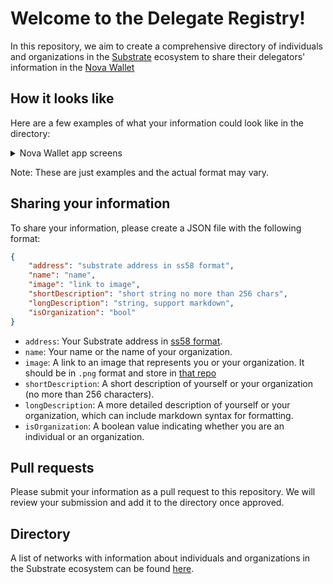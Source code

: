 # Welcome to the Delegate Registry!

In this repository, we aim to create a comprehensive directory of individuals and organizations in the [Substrate](https://substrate.io) ecosystem to share their delegators' information in the [Nova Wallet](https://novawallet.io/)

## How it looks like

Here are a few examples of what your information could look like in the directory:

<details>
  <summary>Nova Wallet app screens</summary>

<img src="https://i.ibb.co/TL35ZWn/Screenshot-2023-02-07-at-11-12-21.png" width="100">
<img src="https://i.ibb.co/3RzBqb1/Screenshot-2023-02-07-at-11-14-00.png" width="100">
<img src="https://i.ibb.co/XDZNBt4/Screenshot-2023-02-07-at-11-14-03.png" width="100">
<img src="https://i.ibb.co/HB5544w/Screenshot-2023-02-07-at-11-14-06.png" width="100">

</details>


Note: These are just examples and the actual format may vary.


## Sharing your information

To share your information, please create a JSON file with the following format:

```json
{
    "address": "substrate address in ss58 format",
    "name": "name",
    "image": "link to image",
    "shortDescription": "short string no more than 256 chars",
    "longDescription": "string, support markdown",
    "isOrganization": "bool"
}
```


- `address`: Your Substrate address in [ss58 format](https://substrate.dev/docs/en/learn/address-format).
- `name`: Your name or the name of your organization.
- `image`: A link to an image that represents you or your organization. It should be in `.png` format and store in [that repo](./images)
- `shortDescription`: A short description of yourself or your organization (no more than 256 characters).
- `longDescription`: A more detailed description of yourself or your organization, which can include markdown syntax for formatting.
- `isOrganization`: A boolean value indicating whether you are an individual or an organization.

## Pull requests

Please submit your information as a pull request to this repository. We will review your submission and add it to the directory once approved.

## Directory

A list of networks with information about individuals and organizations in the Substrate ecosystem can be found [here](./registry).
